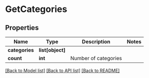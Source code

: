 # GetCategories

## Properties
Name | Type | Description | Notes
------------ | ------------- | ------------- | -------------
**categories** | **list[object]** |  | 
**count** | **int** | Number of categories | 

[[Back to Model list]](../README.md#documentation-for-models) [[Back to API list]](../README.md#documentation-for-api-endpoints) [[Back to README]](../README.md)


